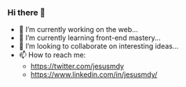 ### Hi there 👋
- 🔭 I’m currently working on the web...
- 🌱 I’m currently learning front-end mastery...
- 👯 I’m looking to collaborate on interesting ideas...
- 📫 How to reach me:
  - https://twitter.com/jesusmdy
  - https://www.linkedin.com/in/jesusmdy/

<!--
**jesusmdy/jesusmdy** is a ✨ _special_ ✨ repository because its `README.md` (this file) appears on your GitHub profile.

Here are some ideas to get you started:

- 🔭 I’m currently working on ...
- 🌱 I’m currently learning ...
- 👯 I’m looking to collaborate on ...
- 🤔 I’m looking for help with ...
- 💬 Ask me about ...
- 📫 How to reach me: ...
- 😄 Pronouns: ...
- ⚡ Fun fact: ...
-->
